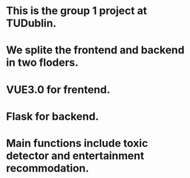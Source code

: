 # This is the group 1 project at TUDublin.

# We splite the frontend and backend in two floders.

# VUE3.0 for frentend.

# Flask for backend.

# Main functions include toxic detector and entertainment recommodation.
